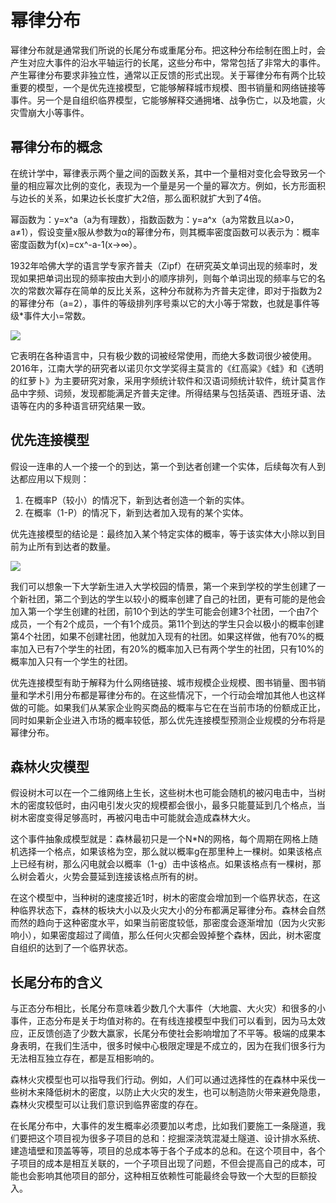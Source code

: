 # 幂律分布

幂律分布就是通常我们所说的长尾分布或重尾分布。把这种分布绘制在图上时，会产生对应大事件的沿水平轴运行的长尾，这些分布中，常常包括了非常大的事件。产生幂律分布要求非独立性，通常以正反馈的形式出现。关于幂律分布有两个比较重要的模型，一个是优先连接模型，它能够解释城市规模、图书销量和网络链接等事件。另一个是自组织临界模型，它能够解释交通拥堵、战争伤亡，以及地震，火灾雪崩大小等事件。

## 幂律分布的概念

在统计学中，幂律表示两个量之间的函数关系，其中一个量相对变化会导致另一个量的相应幂次比例的变化，表现为一个量是另一个量的幂次方。例如，长方形面积与边长的关系，如果边长长度扩大2倍，那么面积就扩大到了4倍。

幂函数为：y=x^a（a为有理数），指数函数为：y=a^x（a为常数且以a>0，a≠1），假设变量x服从参数为α的幂律分布，则其概率密度函数可以表示为：概率密度函数为f(x)=cx^-a-1(x→∞）。

1932年哈佛大学的语言学专家齐普夫（Zipf）在研究英文单词出现的频率时，发现如果把单词出现的频率按由大到小的顺序排列，则每个单词出现的频率与它的名次的常数次幂存在简单的反比关系，这种分布就称为齐普夫定律，即对于指数为2的幂律分布（a=2），事件的等级排列序号乘以它的大小等于常数，也就是事件等级*事件大小=常数。

![](https://i.bmp.ovh/imgs/2022/06/27/6213d7cbe0c12a57.png)

它表明在各种语言中，只有极少数的词被经常使用，而绝大多数词很少被使用。2016年，江南大学的研究者以诺贝尔文学奖得主莫言的《红高粱》《蛙》和《透明的红萝卜》为主要研究对象，采用字频统计软件和汉语词频统计软件，统计莫言作品中字频、词频，发现都能满足齐普夫定律。所得结果与包括英语、西班牙语、法语等在内的多种语言研究结果一致。

## 优先连接模型

假设一连串的人一个接一个的到达，第一个到达者创建一个实体，后续每次有人到达都应用以下规则：
1. 在概率P（较小）的情况下，新到达者创造一个新的实体。
2. 在概率（1-P）的情况下，新到达者加入现有的某个实体。

优先连接模型的结论是：最终加入某个特定实体的概率，等于该实体大小除以到目前为止所有到达者的数量。

![](https://i.bmp.ovh/imgs/2022/06/27/284c5ca75b297ee8.png)


我们可以想象一下大学新生进入大学校园的情景，第一个来到学校的学生创建了一个新社团，第二个到达的学生以较小的概率创建了自己的社团，更有可能的是他会加入第一个学生创建的社团，前10个到达的学生可能会创建3个社团，一个由7个成员，一个有2个成员，一个有1个成员。第11个到达的学生只会以极小的概率创建第4个社团，如果不创建社团，他就加入现有的社团。如果这样做，他有70%的概率加入已有7个学生的社团，有20%的概率加入已有两个学生的社团，只有10%的概率加入只有一个学生的社团。

优先连接模型有助于解释为什么网络链接、城市规模企业规模、图书销量、图书销量和学术引用分布都是幂律分布的。在这些情况下，一个行动会增加其他人也这样做的可能。如果我们从某家企业购买商品的概率与它在在当前市场的份额成正比，同时如果新企业进入市场的概率较低，那么优先连接模型预测企业规模的分布将是幂律分布。

## 森林火灾模型

假设树木可以在一个二维网络上生长，这些树木也可能会随机的被闪电击中，当树木的密度较低时，由闪电引发火灾的规模都会很小，最多只能蔓延到几个格点，当树木密度变得足够高时，再被闪电击中可能就会造成森林大火。

这个事件抽象成模型就是：森林最初只是一个N*N的网格，每个周期在网格上随机选择一个格点，如果该格为空，那么就以概率g在那里种上一棵树。如果该格点上已经有树，那么闪电就会以概率（1-g）击中该格点。如果该格点有一棵树，那么树会着火，火势会蔓延到连接该格点所有的树。

在这个模型中，当种树的速度接近1时，树木的密度会增加到一个临界状态，在这种临界状态下，森林的板块大小以及火灾大小的分布都满足幂律分布。森林会自然而然的趋向于这种密度水平，如果当前密度较低，那密度会逐渐增加（因为火灾影响小），如果密度超过了阈值，那么任何火灾都会毁掉整个森林，因此，树木密度自组织的达到了一个临界状态。

## 长尾分布的含义

与正态分布相比，长尾分布意味着少数几个大事件（大地震、大火灾）和很多的小事件，正态分布是关于均值对称的。在有线连接模型中我们可以看到，因为马太效应，正反馈创造了少数大赢家，长尾分布使社会影响增加了不平等。极端的成果本身表明，在我们生活中，很多时候中心极限定理是不成立的，因为在我们很多行为无法相互独立存在，都是互相影响的。

森林火灾模型也可以指导我们行动。例如，人们可以通过选择性的在森林中采伐一些树木来降低树木的密度，以防止大火灾的发生，也可以制造防火带来避免隐患，森林火灾模型可以让我们意识到临界密度的存在。

在长尾分布中，大事件的发生概率必须要加以考虑，比如我们要施工一条隧道，我们要把这个项目视为很多子项目的总和：挖掘深浇筑混凝土隧道、设计排水系统、建造墙壁和顶盖等等，项目的总成本等于各个子成本的总和。在这个项目中，各个子项目的成本是相互关联的，一个子项目出现了问题，不但会提高自己的成本，可能也会影响其他项目的部分，这种相互依赖性可能最终会导致一个大型的巨额投入。

